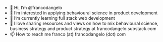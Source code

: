 - 👋 Hi, I’m @francodangelo
- 👀 I’m interested in applying behavioural science in product development
- 🌱 I’m currently learning full stack web development
- 💞️ I love sharing resources and views on how to mix behavioural science, business strategy and product strategy at francodangelo.substack.com
- 📫 How to reach me franco (at) francodangelo (dot) com

<!---
francodangelo/francodangelo is a ✨ special ✨ repository because its `README.md` (this file) appears on your GitHub profile.
You can click the Preview link to take a look at your changes.
--->
